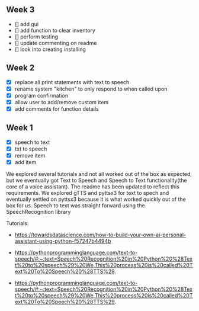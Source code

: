 ## Week 3
- [] add gui 
- [] add function to clear inventory
- [] perform testing
- [] update commenting on readme
- [] look into creating installing
## Week 2 
- [x] replace all print statements with text to speech
- [X] rename system "kitchen" to only respond to when called upon
- [x] program confirmation
- [X] allow user to add/remove custom item
- [x] add comments for function details 

## Week 1

- [x] speech to text
- [x] txt to speech
- [x] remove item
- [x] add item

We explored several tutorials and not all worked out of the box as expected, but we eventually got Text to Speech and Speech to Text functionality(the core of a voice assistant). The readme has been updated to reflect this requirements. We explored gTTS and pyttsx3 for text to spech and eventually settled on pyttsx3 because it is what worked quickly out of the box for us. Speech to text was straight forward using the SpeechRecognition library

Tutorials:

 - https://towardsdatascience.com/how-to-build-your-own-ai-personal-assistant-using-python-f57247b4494b

 - https://pythonprogramminglanguage.com/text-to-speech/#:~:text=Speech%20Recognition%20in%20Python%20%28Text%20to%20speech%29%20We,This%20process%20is%20called%20Text%20To%20Speech%20%28TTS%29.

 - https://pythonprogramminglanguage.com/text-to-speech/#:~:text=Speech%20Recognition%20in%20Python%20%28Text%20to%20speech%29%20We,This%20process%20is%20called%20Text%20To%20Speech%20%28TTS%29.

